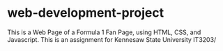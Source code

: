 # web-development-project
This is a Web Page of a Formula 1 Fan Page, using HTML, CSS, and Javascript. This is an assignment for Kennesaw State University IT3203/
